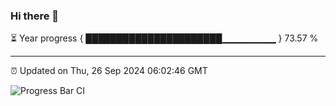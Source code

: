 ### Hi there 👋

⏳ Year progress { ██████████████████████▁▁▁▁▁▁▁▁ } 73.57 %

---

⏰ Updated on Thu, 26 Sep 2024 06:02:46 GMT

![Progress Bar CI](https://github.com/EinsPommes/EinsPommes/blob/main/.github/workflows/main.yml)
